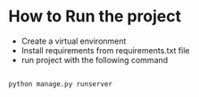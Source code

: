 # How to Run the project

* Create a virtual environment
* Install requirements from requirements.txt file
* run project with the following command

```bash

python manage.py runserver

```